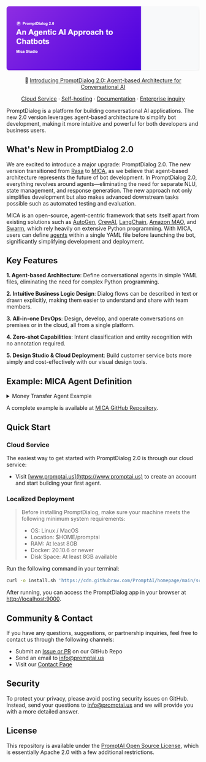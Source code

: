 <p align="center">
  <img src="./image/main.png" alt="PromptDialog 2.0" style="max-width: 100%;">
</p>

<p align="center">
  📌 <a href="https://www.promptai.us">Introducing PromptDialog 2.0: Agent-based Architecture for Conversational AI</a>
</p>

<p align="center">
  <a href="https://www.promptai.us">Cloud Service</a> ·
  <a href="#localized-deployment">Self-hosting</a> ·
  <a href="https://doc.promptai.us">Documentation</a> ·
  <a href="mailto:info@promptai.us">Enterprise inquiry</a>
</p>

PromptDialog is a platform for building conversational AI applications. The new 2.0 version leverages agent-based architecture to simplify bot development, making it more intuitive and powerful for both developers and business users.

## What's New in PromptDialog 2.0

We are excited to introduce a major upgrade: PromptDialog 2.0. The new version transitioned from [Rasa](https://github.com/RasaHQ/rasa) to [MICA](https://mica-labs.github.io/), as we believe that agent-based architecture represents the future of bot development. In PromptDialog 2.0, everything revolves around agents—eliminating the need for separate NLU, state management, and response generation. The new approach not only simplifies development but also makes advanced downstream tasks possible such as automated testing and evaluation.

MICA is an open-source, agent-centric framework that sets itself apart from existing solutions such as [AutoGen](https://github.com/microsoft/autogen), [CrewAI](https://github.com/crewAIInc/crewAI), [LangChain](https://github.com/langchain-ai/langchain), [Amazon MAO](https://github.com/awslabs/multi-agent-orchestrator), and [Swarm](https://github.com/openai/swarm), which rely heavily on extensive Python programming. With MICA, users can define [agents](https://mica-labs.github.io/docs/concepts/agent/) within a single YAML file before launching the bot, significantly simplifying development and deployment.

## Key Features

**1. Agent-based Architecture**:
Define conversational agents in simple YAML files, eliminating the need for complex Python programming.

**2. Intuitive Business Logic Design**:
Dialog flows can be described in text or drawn explicitly, making them easier to understand and share with team members.

**3. All-in-one DevOps**:
Design, develop, and operate conversations on premises or in the cloud, all from a single platform.

**4. Zero-shot Capabilities**:
Intent classification and entity recognition with no annotation required.

**5. Design Studio & Cloud Deployment**:
Build customer service bots more simply and cost-effectively with our visual design tools.

## Example: MICA Agent Definition

<details>
  <summary>Money Transfer Agent Example</summary>

```yaml
transfer_money:
  type: llm agent
  description: This is an agent for transfer money request.
  prompt: "You are a smart agent for handling transferring money request. When user ask for transferring money, it is necessary to sequentially collect the recipient's information and the transfer amount. Then, the function \"validate_account_funds\" should be called to check whether the account balance is sufficient to cover the transfer. If the balance is insufficient, it should return to the step of requesting the transfer amount. Finally, before proceeding with the transfer, confirm with the user whether the transfer should be made and then call \"submit_transaction\"."
  args:
    - recipient
    - amount_of_money
  uses:
    - validate_account_funds
    - submit_transaction

meta:
  type: ensemble agent
  description: You can select an agent to response user's question.
  contain:
    - transfer_money
  fallback: default
  steps:
    - call: transfer_money
  exit:
    - policy: "After 5 seconds, give a closure prompt: Is there anything else I can help you with?  After another 30 seconds, then leave."

main:
  steps:
    - call: meta
```
</details>

A complete example is available at [MICA GitHub Repository](https://github.com/Mica-labs/MICA/tree/main/examples/transfer_money).

## Quick Start

### Cloud Service
The easiest way to get started with PromptDialog 2.0 is through our cloud service:
- Visit [www.promptai.us](https://www.promptai.us) to create an account and start building your first agent.

### Localized Deployment

> Before installing PromptDialog, make sure your machine meets the following minimum system requirements:
>
> - OS: Linux / MacOS
> - Location: $HOME/promptai
> - RAM: At least 8GB
> - Docker: 20.10.6 or newer
> - Disk Space: At least 8GB available

Run the following command in your terminal:

```bash
curl -o install.sh 'https://cdn.githubraw.com/PromptAI/homepage/main/scripts/install_en.sh' && chmod +x install.sh && ./install.sh
```

After running, you can access the PromptDialog app in your browser at [http://localhost:9000](http://localhost:9000).

## Community & Contact

If you have any questions, suggestions, or partnership inquiries, feel free to contact us through the following channels:
- Submit an [Issue or PR](https://github.com/PromptAI/promptdialog) on our GitHub Repo
- Send an email to [info@promptai.us](mailto:info@promptai.us)
- Visit our [Contact Page](https://www.promptai.us/en/contact/)

## Security

To protect your privacy, please avoid posting security issues on GitHub. Instead, send your questions to [info@promptai.us](mailto:info@promptai.us) and we will provide you with a more detailed answer.

## License

This repository is available under the [PromptAI Open Source License](LICENSE.txt), which is essentially Apache 2.0 with a few additional restrictions.
